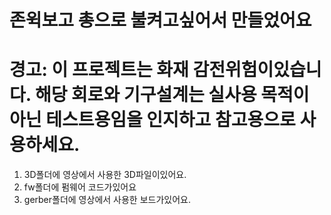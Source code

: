 # 존윅보고 총으로 불켜고싶어서 만들었어요
# 경고: 이 프로젝트는 화재 감전위험이있습니다. 해당 회로와 기구설계는 실사용 목적이아닌 테스트용임을 인지하고 참고용으로 사용하세요.
1. 3D폴더에 영상에서 사용한 3D파일이있어요.
2. fw폴더에 펌웨어 코드가있어요
3. gerber폴더에 영상에서 사용한 보드가있어요.
